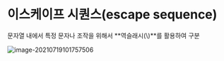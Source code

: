 # 이스케이프 시퀀스(escape sequence)

문자열 내에서 특정 문자나 조작을 위해서 **역슬래시(\\)**를 활용하여 구분

![image-20210719101757506](C:\Users\tmddu\TIL\python\1.data_type.assets\image-20210719101757506.png)

### 